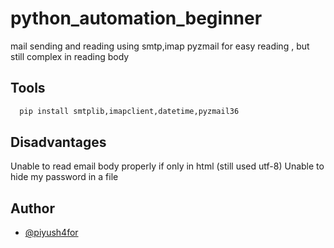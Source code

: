 # python_automation_beginner
mail sending and reading using smtp,imap
pyzmail for easy reading , but still complex in reading body

## Tools
```bash
  pip install smtplib,imapclient,datetime,pyzmail36
```
## Disadvantages
Unable to read email body properly if only in html (still used utf-8)
Unable to hide my password in a file

## Author
- [@piyush4for](https://www.github.com/piyush4for)

